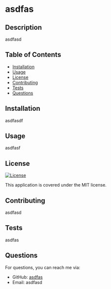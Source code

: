 # asdfas
  
  ## Description
  asdfasd
  
  ## Table of Contents
  - [Installation](#installation)
  - [Usage](#usage)
  - [License](#license)
  - [Contributing](#contributing)
  - [Tests](#tests)
  - [Questions](#questions)
  
  ## Installation
  asdfasdf
  
  ## Usage
  asdfasf
  
  ## License
  [![License](https://img.shields.io/badge/License-MIT-blue.svg)](https://opensource.org/licenses/MIT)
    
  This application is covered under the MIT license.
  
  ## Contributing
  asdfasd
  
  ## Tests
  asdfas
  
  ## Questions
  For questions, you can reach me via:
  - GitHub: [asdfas](https://github.com/asdfas)
  - Email: asdfasd
  